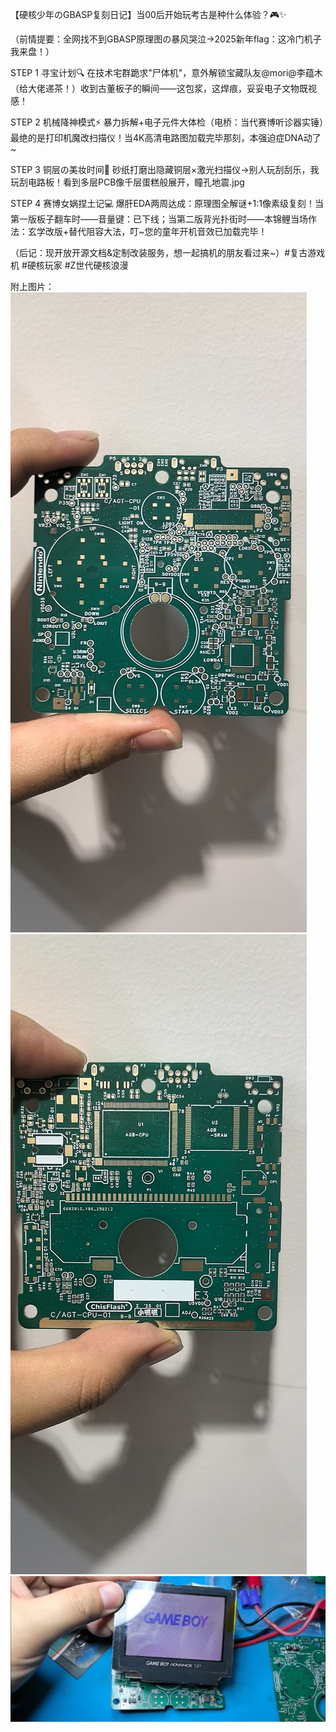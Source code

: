 【硬核少年のGBASP复刻日记】当00后开始玩考古是种什么体验？🎮✨

（前情提要：全网找不到GBASP原理图の暴风哭泣→2025新年flag：这冷门机子我来盘！）

STEP 1 寻宝计划🔍
在技术宅群跪求"尸体机"，意外解锁宝藏队友@mori@李蕴木（给大佬递茶！）收到古董板子的瞬间——这包浆，这焊痕，妥妥电子文物既视感！

STEP 2 机械降神模式⚡
暴力拆解+电子元件大体检（电桥：当代赛博听诊器实锤）最绝的是打印机魔改扫描仪！当4K高清电路图加载完毕那刻，本强迫症DNA动了~

STEP 3 铜层の美妆时间💅
砂纸打磨出隐藏铜层×激光扫描仪→别人玩刮刮乐，我玩刮电路板！看到多层PCB像千层蛋糕般展开，瞳孔地震.jpg

STEP 4 赛博女娲捏土记💻
爆肝EDA两周达成：原理图全解谜+1:1像素级复刻！当第一版板子翻车时——音量键：已下线；当第二版背光扑街时——本锦鲤当场作法：玄学改版+替代阻容大法，叮~您的童年开机音效已加载完毕！

（后记：现开放开源文档&定制改装服务，想一起搞机的朋友看过来~）#复古游戏机 #硬核玩家 #Z世代硬核浪漫

附上图片：
![top.jpg](top.jpg)
![bottom.jpg](bottom.jpg)
![run_success.jpg](run_success.jpg)